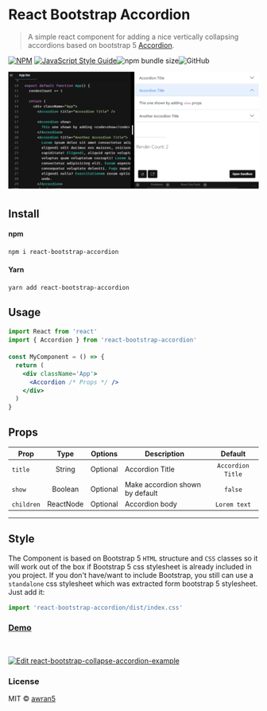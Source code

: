 # React Bootstrap Accordion

> A simple react component for adding a nice vertically collapsing accordions based on bootstrap 5 [Accordion](https://getbootstrap.com/docs/5.0/components/accordion/).

[![NPM](https://img.shields.io/npm/v/react-bootstrap-accordion.svg)](https://www.npmjs.com/package/react-bootstrap-accordion) [![JavaScript Style Guide](https://img.shields.io/badge/code_style-standard-brightgreen.svg)](https://standardjs.com)![npm bundle size](https://img.shields.io/bundlephobia/min/react-bootstrap-accordion)![GitHub](https://img.shields.io/github/license/awran5/react-bootstrap-accordion)

<p align="center">
  <img src="./screenshot.gif" alt="screenshot" />
</p>

## Install

#### npm

```sh
npm i react-bootstrap-accordion
```

#### Yarn

```sh
yarn add react-bootstrap-accordion
```

## Usage

```jsx
import React from 'react'
import { Accordion } from 'react-bootstrap-accordion'

const MyComponent = () => {
  return (
    <div className='App'>
      <Accordion /* Props */ />
    </div>
  )
}
```

## Props

| Prop       |   Type    | Options  | Description                     |      Default      |
| ---------- | :-------: | -------- | ------------------------------- | :---------------: |
| `title`    |  String   | Optional | Accordion Title                 | `Accordion Title` |
| `show`     |  Boolean  | Optional | Make accordion shown by default |      `false`      |
| `children` | ReactNode | Optional | Accordion body                  |   `Lorem text`    |

---

## Style

The Component is based on Bootstrap 5 `HTML` structure and `CSS` classes so it will work out of the box if Bootstrap 5 css stylesheet is already included in you project. If you don't have/want to include Bootstrap, you still can use a `standalone` css stylesheet which was extracted form bootstrap 5 stylesheet. Just add it:

```jsx
import 'react-bootstrap-accordion/dist/index.css'
```

### [Demo](https://react-bootstrap-accordion.vercel.app)

<br />

[![Edit react-bootstrap-collapse-accordion-example](https://codesandbox.io/static/img/play-codesandbox.svg)](https://codesandbox.io/s/react-bootstrap-collapse-accordion-example-3k5du?fontsize=14&hidenavigation=1&theme=dark)

### License

MIT © [awran5](https://github.com/awran5/)
